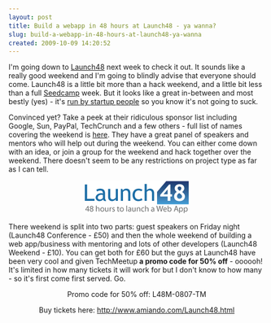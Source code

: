 ```yaml
---
layout: post
title: Build a webapp in 48 hours at Launch48 - ya wanna?
slug: build-a-webapp-in-48-hours-at-launch48-ya-wanna
created: 2009-10-09 14:20:52
---
```


I'm going down to <a href="http://www.launch48.com/">Launch48</a> next week to check it out. It sounds like a really good weekend and I'm going to blindly advise that everyone should come. Launch48 is a little bit more than a hack weekend, and a little bit less than a full <a href="http://www.seedcamp.com">Seedcamp</a> week. But it looks like a great in-between and most bestly (yes) - it's <a href="http://www.launch48.com/about/">run by startup people</a> so you know it's not going to suck.

Convinced yet? Take a peek at their ridiculous sponsor list including Google, Sun, PayPal, TechCrunch and a few others - full list of names covering the weekend is <a href="http://www.launch48.com/">here</a>. They have a great panel of speakers and mentors who will help out during the weekend. You can either come down with an idea, or join a group for the weekend and hack together over the weekend. There doesn't seem to be any restrictions on project type as far as I can tell.
<p style="text-align: center; "><img class="size-full wp-image-610 aligncenter" title="Launch48" src="/static/img/wp/Launch48.jpg" alt="Launch48" width="206" height="65" /></p>

There weekend is split into two parts: guest speakers on Friday night (Launch48 Conference - £50) and then the whole weekend of building a web app/business with mentoring and lots of other developers (Launch48 Weekend - £10). You can get both for £60 but the guys at Launch48 have been very cool and given TechMeetup<strong> a promo code for 50% off</strong> - oooooh! It's limited in how many tickets it will work for but I don't know to how many - so it's first come first served. Go.
<p style="text-align: center; ">Promo code for 50% off: L48M-0807-TM</p>
<p style="text-align: center; ">Buy tickets here: <a href="http://www.amiando.com/Launch48.html">http://www.amiando.com/Launch48.html</a></p>